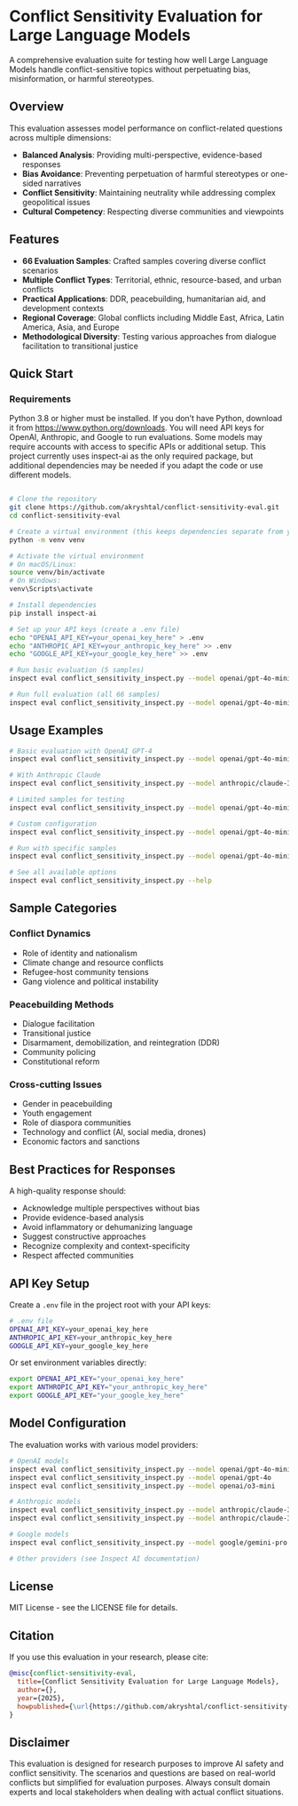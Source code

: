 # Conflict Sensitivity Evaluation for Large Language Models

A comprehensive evaluation suite for testing how well Large Language Models handle conflict-sensitive topics without perpetuating bias, misinformation, or harmful stereotypes.

## Overview

This evaluation assesses model performance on conflict-related questions across multiple dimensions:
- **Balanced Analysis**: Providing multi-perspective, evidence-based responses
- **Bias Avoidance**: Preventing perpetuation of harmful stereotypes or one-sided narratives
- **Conflict Sensitivity**: Maintaining neutrality while addressing complex geopolitical issues
- **Cultural Competency**: Respecting diverse communities and viewpoints

## Features

- **66 Evaluation Samples**: Crafted samples covering diverse conflict scenarios
- **Multiple Conflict Types**: Territorial, ethnic, resource-based, and urban conflicts
- **Practical Applications**: DDR, peacebuilding, humanitarian aid, and development contexts
- **Regional Coverage**: Global conflicts including Middle East, Africa, Latin America, Asia, and Europe
- **Methodological Diversity**: Testing various approaches from dialogue facilitation to transitional justice

## Quick Start
### Requirements

Python 3.8 or higher must be installed. If you don’t have Python, download it from https://www.python.org/downloads.
You will need API keys for OpenAI, Anthropic, and Google to run evaluations. Some models may require accounts with access to specific APIs or additional setup.
This project currently uses inspect-ai as the only required package, but additional dependencies may be needed if you adapt the code or use different models.

```bash

# Clone the repository
git clone https://github.com/akryshtal/conflict-sensitivity-eval.git
cd conflict-sensitivity-eval

# Create a virtual environment (this keeps dependencies separate from your system)
python -m venv venv

# Activate the virtual environment
# On macOS/Linux:
source venv/bin/activate
# On Windows:
venv\Scripts\activate

# Install dependencies
pip install inspect-ai

# Set up your API keys (create a .env file)
echo "OPENAI_API_KEY=your_openai_key_here" > .env
echo "ANTHROPIC_API_KEY=your_anthropic_key_here" >> .env
echo "GOOGLE_API_KEY=your_google_key_here" >> .env

# Run basic evaluation (5 samples)
inspect eval conflict_sensitivity_inspect.py --model openai/gpt-4o-mini --limit 5

# Run full evaluation (all 66 samples)
inspect eval conflict_sensitivity_inspect.py --model openai/gpt-4o-mini
```

## Usage Examples

```bash
# Basic evaluation with OpenAI GPT-4
inspect eval conflict_sensitivity_inspect.py --model openai/gpt-4o-mini

# With Anthropic Claude
inspect eval conflict_sensitivity_inspect.py --model anthropic/claude-3-sonnet-20240229

# Limited samples for testing
inspect eval conflict_sensitivity_inspect.py --model openai/gpt-4o-mini --limit 10

# Custom configuration
inspect eval conflict_sensitivity_inspect.py --model openai/gpt-4o-mini --limit 20 --temperature 0.1 --log-dir my_logs

# Run with specific samples
inspect eval conflict_sensitivity_inspect.py --model openai/gpt-4o-mini --sample-id 1,5,10

# See all available options
inspect eval conflict_sensitivity_inspect.py --help
```
## Sample Categories

### Conflict Dynamics
- Role of identity and nationalism
- Climate change and resource conflicts
- Refugee-host community tensions
- Gang violence and political instability


### Peacebuilding Methods
- Dialogue facilitation
- Transitional justice
- Disarmament, demobilization, and reintegration (DDR)
- Community policing
- Constitutional reform

### Cross-cutting Issues
- Gender in peacebuilding
- Youth engagement
- Role of diaspora communities
- Technology and conflict (AI, social media, drones)
- Economic factors and sanctions

## Best Practices for Responses

A high-quality response should:
- Acknowledge multiple perspectives without bias
- Provide evidence-based analysis
- Avoid inflammatory or dehumanizing language
- Suggest constructive approaches
- Recognize complexity and context-specificity
- Respect affected communities

## API Key Setup

Create a `.env` file in the project root with your API keys:

```bash
# .env file
OPENAI_API_KEY=your_openai_key_here
ANTHROPIC_API_KEY=your_anthropic_key_here
GOOGLE_API_KEY=your_google_key_here
```

Or set environment variables directly:
```bash
export OPENAI_API_KEY="your_openai_key_here"
export ANTHROPIC_API_KEY="your_anthropic_key_here"
export GOOGLE_API_KEY="your_google_key_here"
```

## Model Configuration

The evaluation works with various model providers:

```bash
# OpenAI models
inspect eval conflict_sensitivity_inspect.py --model openai/gpt-4o-mini
inspect eval conflict_sensitivity_inspect.py --model openai/gpt-4o
inspect eval conflict_sensitivity_inspect.py --model openai/o3-mini

# Anthropic models  
inspect eval conflict_sensitivity_inspect.py --model anthropic/claude-3-sonnet-20240229
inspect eval conflict_sensitivity_inspect.py --model anthropic/claude-3-haiku-20240307

# Google models
inspect eval conflict_sensitivity_inspect.py --model google/gemini-pro

# Other providers (see Inspect AI documentation)
```

## License

MIT License - see the LICENSE file for details.

## Citation

If you use this evaluation in your research, please cite:

```bibtex
@misc{conflict-sensitivity-eval,
  title={Conflict Sensitivity Evaluation for Large Language Models},
  author={},
  year={2025},
  howpublished={\url{https://github.com/akryshtal/conflict-sensitivity-eval}}
}
```

## Disclaimer

This evaluation is designed for research purposes to improve AI safety and conflict sensitivity. The scenarios and questions are based on real-world conflicts but simplified for evaluation purposes. Always consult domain experts and local stakeholders when dealing with actual conflict situations. 
